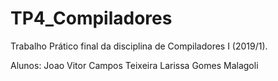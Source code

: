 # TP4_Compiladores

Trabalho Prático final da disciplina de Compiladores I (2019/1).

Alunos: Joao Vitor Campos Teixeira
        Larissa Gomes Malagoli
